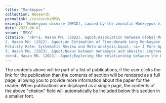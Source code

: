 ```yaml
---
title: "Monkeypox"
collection: Research
permalink: /research/MPXV
excerpt: 'Monkeypox disease (MPXD), caused by the zoonotic Monkeypox virus (MPXV), has spread globally, yet its relationship with climatic changes remains unstudied. Understanding the impact of meteorological factors such as temperature, precipitation, humidity, dew point, wind speed, and surface pressure on MPXV transmission is crucial. This study explores changes in MPXV cases over time and assesses how these meteorological variables may influence outbreaks (1). On July 23, 2022, the World Health Organization (WHO) declared MPXD a global health emergency. A systematic review and meta-analysis of MPXD from 1970-2022 revealed an overall case fatality rate (CFR) and identified a potential increased risk for obese patients, though this study has limitations (2). Despite the WHOs withdrawal of the global health concern after a year, future cases may still arise, particularly among obese individuals (3). Additionally, countries with high Global Health Security Index (GHSI) scores showed a positive correlation with MPX cases and fatalities, suggesting the need for better health coverage and revised GHSI indicators (4).'
date: 2023-06-01
venue: 'MPXV'
citation: '<br>1. Hasan MN. (2022). &quot;Association between Global Monkeypox Cases and Meteorological Factors.&quot; <i> IJERPH </i>. https://doi.org/10.3390/ijerph192315638 . <br> 
2. Hasan MN. (2022). &quot;An Estimation of Five-decade Long Monkeypox Case
Fatality Rate: Systematic Review and Meta-analysis.&quot; <i> J Pure Appl Microbiol</i>.  https://doi.org/10.22207/JPAM.16.SPL1.16. <br> 
3. Hasan MN. (2023). &quot;Nexus between monkeypox and obesity: improved precautions and vigilance for obese patients.&quot; <i>International Journal of Surgery: Global Health</i>. https://doi.org/10.1097/GH9.0000000000000222.
<br>4. Hasan MN. (2023). &quot;Exploring the relationship between the Global Health Security Index and monkeypox: an analysis of preparedness and response capacities.&quot; <i>J International Journal of Surgery: Global Health</i>. https://doi.org/10.1097/GH9.0000000000000229. <br>'
---
```


The contents above will be part of a list of publications, if the   user clicks the link for the publication than the contents of section will be rendered as a full page, allowing you to provide more information about the paper for the reader. When publications are displayed as a single page, the contents of the above "citation" field will automatically be included below this section in a smaller font.
